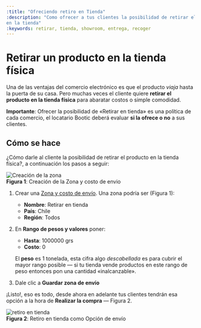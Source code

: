 ```yaml
---
:title: "Ofreciendo retiro en Tienda"
:description: "Como ofrecer a tus clientes la posibilidad de retirar el producto
en la tienda"
:keywords: retirar, tienda, showroom, entrega, recoger
---
```


# Retirar un producto en la tienda física

Una de las ventajas del comercio electrónico es que el producto _viaja_ hasta la
puerta de su casa. Pero muchas veces el cliente quiere **retirar el producto en
la tienda física** para abaratar costos o simple comodidad.

**Importante**: Ofrecer la posibilidad de «Retirar en tienda» es una
política de cada comercio, el locatario Bootic deberá evaluar **si la ofrece o no**
a sus clientes.

## Cómo se hace

¿Cómo darle al cliente la posibilidad de retirar el producto en la tienda
física?, a continuación los pasos a seguir:

<div class="captura">
    <div class="c-contenido">
        <img src="/img/admin/retirar-tienda-crear-zona.png" alt="Creación de la zona" />
    </div>
    <div class="c-pie">
        <strong>Figura 1</strong>: Creación de la Zona y costo de envio
    </div>
</div>

1. Crear una [Zona y costo de envío][zona]. Una zona podría ser (Figura 1):
    * **Nombre**: Retirar en tienda
    * **País**: Chile
    * **Región**: Todos

2. En **Rango de pesos y valores** poner:
    * **Hasta**: 1000000 grs
    * **Costo**: 0

    El **peso** es 1 tonelada, esta cifra algo _descabellada_ es para cubrir el
    mayor rango posible — si tu tienda vende productos en este rango de peso
    entonces pon una cantidad «inalcanzable».

3. Dale clic a **Guardar zona de envío**

¡Listo!, eso es todo, desde ahora en adelante tus clientes tendrán esa opción a la
hora de **Realizar la compra** — Figura 2.

<div class="captura">
	<div class="c-contenido">
        <img src="/img/admin/retiro_en_tienda.png" alt="retiro en tienda" />
    </div>
	<div class="c-pie">
		<strong>Figura 2</strong>: Retiro en tienda como Opción de envío
	</div>
</div>


  [zona]:/es/configuracion/formas-de-envio "Cómo crear zonas y costo de envio"
